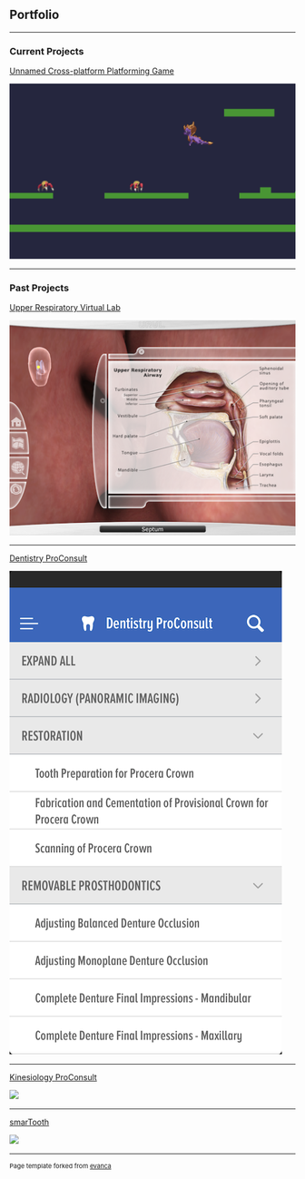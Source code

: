 ## Portfolio

---

### Current Projects

[Unnamed Cross-platform Platforming Game](game/main)

<img src="game/images/gameplay_thumb.png?raw=true"/>

---

### Past Projects

[Upper Respiratory Virtual Lab](projectPages/urvl/main)

<img src="projectPages/urvl/img_map_thumb.png?raw=true"/>

---

[Dentistry ProConsult](/projectPages/dentistryPro/main)

<img src="projectPages/dentistryPro/list_thumb.png?raw=true"/>

---

[Kinesiology ProConsult](/projectPages/otKinesiology/main)

<img src="projectPages/otKinesiology/zoomed_thumb?raw=true"/>

---

[smarTooth](/projectPages/smarTooth/main)

<img src="iprojectPages/smarTooth/calc_thumb?raw=true"/>

---
<p style="font-size:11px">Page template forked from <a href="https://github.com/evanca/quick-portfolio">evanca</a></p>
<!-- Remove above link if you don't want to attibute -->
